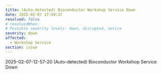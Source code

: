 ```yaml
---
title: (Auto-detected) Bioconductor Workshop Service Down
date: 2025-02-07 17:59:37
resolved: false
# resolvedWhen: 
# Possible severity levels: down, disrupted, notice
severity: down
affected:
  - Workshop Service
section: issue
---
```


2025-02-07-12-57-20 (Auto-detected) Bioconductor Workshop Service Down


